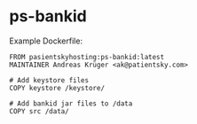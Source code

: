 # ps-bankid

Example Dockerfile:

```
FROM pasientskyhosting:ps-bankid:latest
MAINTAINER Andreas Krüger <ak@patientsky.com>

# Add keystore files
COPY keystore /keystore/

# Add bankid jar files to /data
COPY src /data/
```
